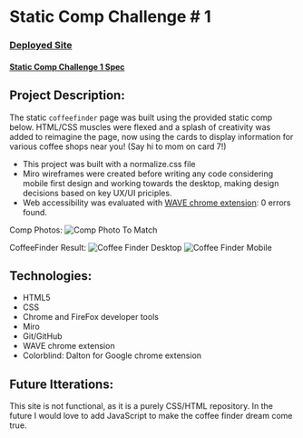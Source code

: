 # Static Comp Challenge # 1 

### [Deployed Site](https://stephaniemagdic.github.io/static-comp1/)

#### [Static Comp Challenge 1 Spec](https://frontend.turing.edu/projects/module-1/m1-static-comp)

## Project Description: 

The static `coffeefinder` page was built using the provided static comp below. HTML/CSS muscles were flexed and a splash of creativity was added to reimagine the page, now using the cards to display information for various coffee shops near you! (Say hi to mom on card 7!) 

* This project was built with a normalize.css file
* Miro wireframes were created before writing any code considering mobile first design and working towards the desktop, making design decisions based on key UX/UI priciples.
* Web accessibility was evaluated with [WAVE chrome extension](https://chrome.google.com/webstore/detail/wave-evaluation-tool/jbbplnpkjmmeebjpijfedlgcdilocofh?hl=en-US): 0 errors found.


Comp Photos: 
![Comp Photo To Match](https://i.ibb.co/P177n6N/Screen-Shot-2021-07-25-at-6-31-29-PM.png)

CoffeeFinder Result:
![Coffee Finder Desktop](https://i.ibb.co/NVSL8Ly/Screen-Shot-2021-07-26-at-5-50-18-PM.png)
![Coffee Finder Mobile](https://i.ibb.co/NnzJksf/Screen-Shot-2021-07-26-at-5-50-34-PM.png)

## Technologies:
* HTML5
* CSS
* Chrome and FireFox developer tools
* Miro
* Git/GitHub
* WAVE chrome extension
* Colorblind: Dalton for Google chrome extension

## Future Itterations: 
This site is not functional, as it is a purely CSS/HTML repository. In the future I would love to add JavaScript to make the coffee finder dream come true.
